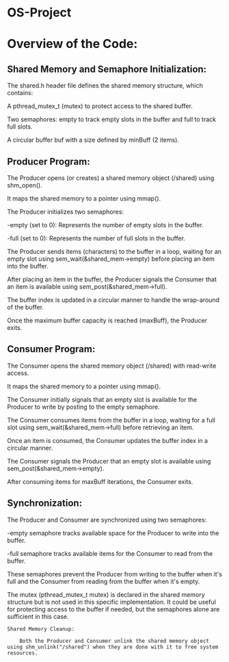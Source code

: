 # OS-Project
# Overview of the Code:

##    Shared Memory and Semaphore Initialization:

The shared.h header file defines the shared memory structure, which contains:

   A pthread_mutex_t (mutex) to protect access to the shared buffer.

   Two semaphores: empty to track empty slots in the buffer and full to track full slots.

   A circular buffer buf with a size defined by minBuff (2 items).

##    Producer Program:

The Producer opens (or creates) a shared memory object (/shared) using shm_open().

   It maps the shared memory to a pointer using mmap().

   The Producer initializes two semaphores:

   -empty (set to 0): Represents the number of empty slots in the buffer.

   -full (set to 0): Represents the number of full slots in the buffer.

   The Producer sends items (characters) to the buffer in a loop, waiting for an empty slot using sem_wait(&shared_mem->empty) before placing an item into the buffer.

   After placing an item in the buffer, the Producer signals the Consumer that an item is available using sem_post(&shared_mem->full).

   The buffer index is updated in a circular manner to handle the wrap-around of the buffer.

   Once the maximum buffer capacity is reached (maxBuff), the Producer exits.

##    Consumer Program:

   The Consumer opens the shared memory object (/shared) with read-write access.

   It maps the shared memory to a pointer using mmap().

   The Consumer initially signals that an empty slot is available for the Producer to write by posting to the empty semaphore.

   The Consumer consumes items from the buffer in a loop, waiting for a full slot using sem_wait(&shared_mem->full) before retrieving an item.

   Once an item is consumed, the Consumer updates the buffer index in a circular manner.

   The Consumer signals the Producer that an empty slot is available using sem_post(&shared_mem->empty).

   After consuming items for maxBuff iterations, the Consumer exits.

##    Synchronization:

   The Producer and Consumer are synchronized using two semaphores:

   -empty semaphore tracks available space for the Producer to write into the buffer.

   -full semaphore tracks available items for the Consumer to read from the buffer.

   These semaphores prevent the Producer from writing to the buffer when it's full and the Consumer from reading from the buffer when it's empty.

   The mutex (pthread_mutex_t mutex) is declared in the shared memory structure but is not used in this specific implementation. It could be useful for protecting access to the buffer if needed, but the semaphores alone are sufficient in this case.

    Shared Memory Cleanup:

        Both the Producer and Consumer unlink the shared memory object using shm_unlink("/shared") when they are done with it to free system resources.
